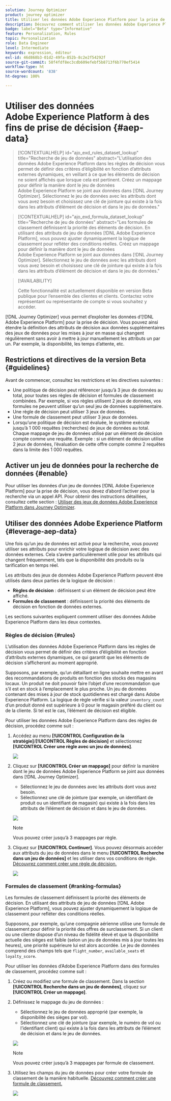 ```yaml
---
solution: Journey Optimizer
product: journey optimizer
title: Utiliser les données Adobe Experience Platform pour la prise de décision (version Beta)
description: Découvrez comment utiliser les données Adobe Experience Platform pour la prise de décision.
badge: label="Beta" type="Informative"
feature: Personalization, Rules
topic: Personalization
role: Data Engineer
level: Intermediate
keywords: expression, éditeur
exl-id: 46d868b3-01d2-49fa-852b-8c2e2f54292f
source-git-commit: 58f4fdf8ec3cdb609efebf5b8713f6b770ef5414
workflow-type: ht
source-wordcount: '838'
ht-degree: 100%

---
```


# Utiliser des données Adobe Experience Platform à des fins de prise de décision {#aep-data}

>[!CONTEXTUALHELP]
>id="ajo_exd_rules_dataset_lookup"
>title="Recherche de jeu de données"
>abstract="L’utilisation des données Adobe Experience Platform dans les règles de décision vous permet de définir des critères d’éligibilité en fonction d’attributs externes dynamiques, en veillant à ce que les éléments de décision ne soient affichés que lorsque cela est pertinent. Créez un mappage pour définir la manière dont le jeu de données Adobe Experience Platform se joint aux données dans [!DNL Journey Optimizer]. Sélectionnez le jeu de données avec les attributs dont vous avez besoin et choisissez une clé de jointure qui existe à la fois dans les attributs d’élément de décision et dans le jeu de données."

>[!CONTEXTUALHELP]
>id="ajo_exd_formula_dataset_lookup"
>title="Recherche de jeu de données"
>abstract="Les formules de classement définissent la priorité des éléments de décision. En utilisant des attributs de jeu de données [!DNL Adobe Experience Platform], vous pouvez ajuster dynamiquement la logique de classement pour refléter des conditions réelles. Créez un mappage pour définir la manière dont le jeu de données Adobe Experience Platform se joint aux données dans [!DNL Journey Optimizer]. Sélectionnez le jeu de données avec les attributs dont vous avez besoin et choisissez une clé de jointure qui existe à la fois dans les attributs d’élément de décision et dans le jeu de données."

>[!AVAILABILITY]
>
>Cette fonctionnalité est actuellement disponible en version Beta publique pour l’ensemble des clientes et clients. Contactez votre représentant ou représentante de compte si vous souhaitez y accéder.

[!DNL Journey Optimizer] vous permet d’exploiter les données d’[!DNL Adobe Experience Platform] pour la prise de décision. Vous pouvez ainsi étendre la définition des attributs de décision aux données supplémentaires des jeux de données pour les mises à jour en masse qui changent régulièrement sans avoir à mettre à jour manuellement les attributs un par un. Par exemple, la disponibilité, les temps d’attente, etc.

## Restrictions et directives de la version Beta {#guidelines}

Avant de commencer, consultez les restrictions et les directives suivantes :

* Une politique de décision peut référencer jusqu’à 3 jeux de données au total, pour toutes ses règles de décision et formules de classement combinées. Par exemple, si vos règles utilisent 2 jeux de données, vos formules ne peuvent utiliser qu’un seul jeu de données supplémentaire.
* Une règle de décision peut utiliser 3 jeux de données.
* Une formule de classement peut utiliser 3 jeux de données.
* Lorsqu’une politique de décision est évaluée, le système exécute jusqu’à 1 000 requêtes (recherches) de jeux de données au total. Chaque mappage de jeu de données utilisé par un élément de décision compte comme une requête. Exemple : si un élément de décision utilise 2 jeux de données, l’évaluation de cette offre compte comme 2 requêtes dans la limite des 1 000 requêtes.

## Activer un jeu de données pour la recherche de données {#enable}

Pour utiliser les données d’un jeu de données [!DNL Adobe Experience Platform] pour la prise de décision, vous devez d’abord l’activer pour la recherche via un appel API. Pour obtenir des instructions détaillées, consultez cette section : [Utiliser des jeux de données Adobe Experience Platform dans Journey Optimizer](../data/lookup-aep-data.md).

## Utiliser des données Adobe Experience Platform {#leverage-aep-data}

Une fois qu’un jeu de données est activé pour la recherche, vous pouvez utiliser ses attributs pour enrichir votre logique de décision avec des données externes. Cela s’avère particulièrement utile pour les attributs qui changent fréquemment, tels que la disponibilité des produits ou la tarification en temps réel.

Les attributs des jeux de données Adobe Experience Platform peuvent être utilisés dans deux parties de la logique de décision :

* **Règles de décision** : définissent si un élément de décision peut être affiché.
* **Formules de classement** : définissent la priorité des éléments de décision en fonction de données externes.

Les sections suivantes expliquent comment utiliser des données Adobe Experience Platform dans les deux contextes.

### Règles de décision {#rules}

L’utilisation des données Adobe Experience Platform dans les règles de décision vous permet de définir des critères d’éligibilité en fonction d’attributs externes dynamiques, ce qui garantit que les éléments de décision s’afficheront au moment approprié.

Supposons, par exemple, qu’un détaillant en ligne souhaite mettre en avant des recommandations de produits en fonction des stocks des magasins locaux. Un produit ne doit pouvoir faire l’objet d’une recommandation que s’il est en stock à l’emplacement le plus proche. Un jeu de données contenant des mises à jour de stock quotidiennes est chargé dans Adobe Experience Platform. La logique de règle vérifie si la valeur `inventory_count` d’un produit donné est supérieure à 0 pour le magasin préféré du client ou de la cliente. Si tel est le cas, l’élément de décision est éligible.

Pour utiliser les données Adobe Experience Platform dans des règles de décision, procédez comme suit :

1. Accédez au menu **[!UICONTROL Configuration de la stratégie]**/**[!UICONTROL Règles de décision]** et sélectionnez **[!UICONTROL Créer une règle avec un jeu de données]**.

   ![](assets/exd-lookup-rule.png)

1. Cliquez sur **[!UICONTROL Créer un mappage]** pour définir la manière dont le jeu de données Adobe Experience Platform se joint aux données dans [!DNL Journey Optimizer].

   * Sélectionnez le jeu de données avec les attributs dont vous avez besoin.
   * Sélectionnez une clé de jointure (par exemple, un identifiant de produit ou un identifiant de magasin) qui existe à la fois dans les attributs de l’élément de décision et dans le jeu de données.

   ![](assets/exd-lookup-mapping.png)

   >[!NOTE]
   >
   >Vous pouvez créer jusqu’à 3 mappages par règle.

1. Cliquez sur **[!UICONTROL Continuer]**. Vous pouvez désormais accéder aux attributs du jeu de données dans le menu **[!UICONTROL Recherche dans un jeu de données]** et les utiliser dans vos conditions de règle. [Découvrez comment créer une règle de décision.](../experience-decisioning/rules.md#create)

   ![](assets/exd-lookup-menu.png)

### Formules de classement {#ranking-formulas}

Les formules de classement définissent la priorité des éléments de décision. En utilisant des attributs de jeu de données [!DNL Adobe Experience Platform], vous pouvez ajuster dynamiquement la logique de classement pour refléter des conditions réelles.

Supposons, par exemple, qu’une compagnie aérienne utilise une formule de classement pour définir la priorité des offres de surclassement. Si un client ou une cliente dispose d’un niveau de fidélité élevé et que la disponibilité actuelle des sièges est faible (selon un jeu de données mis à jour toutes les heures), une priorité supérieure lui est alors accordée. Le jeu de données comprend des champs tels que `flight_number`, `available_seats` et `loyalty_score`.

Pour utiliser les données d’Adobe Experience Platform dans des formules de classement, procédez comme suit :

1. Créez ou modifiez une formule de classement. Dans la section **[!UICONTROL Recherche dans un jeu de données]**, cliquez sur **[!UICONTROL Créer un mappage]**.

1. Définissez le mappage du jeu de données :

   * Sélectionnez le jeu de données approprié (par exemple, la disponibilité des sièges par vol).
   * Sélectionnez une clé de jointure (par exemple, le numéro de vol ou l’identifiant client) qui existe à la fois dans les attributs de l’élément de décision et dans le jeu de données.

   ![](assets/exd-lookup-formula-mapping.png)

   >[!NOTE]
   >
   >Vous pouvez créer jusqu’à 3 mappages par formule de classement.

1. Utilisez les champs du jeu de données pour créer votre formule de classement de la manière habituelle. [Découvrez comment créer une formule de classement.](ranking/ranking-formulas.md#create-ranking-formula)

   ![](assets/exd-lookup-formula-criteria.png)
